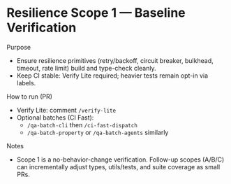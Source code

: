 # Resilience Scope 1 — Baseline Verification

Purpose
- Ensure resilience primitives (retry/backoff, circuit breaker, bulkhead, timeout, rate limit) build and type-check cleanly.
- Keep CI stable: Verify Lite required; heavier tests remain opt-in via labels.

How to run (PR)
- Verify Lite: comment `/verify-lite`
- Optional batches (CI Fast):
  - `/qa-batch-cli` then `/ci-fast-dispatch`
  - `/qa-batch-property` or `/qa-batch-agents` similarly

Notes
- Scope 1 is a no-behavior-change verification. Follow-up scopes (A/B/C) can incrementally adjust types, utils/tests, and suite coverage as small PRs.
